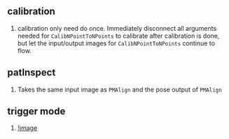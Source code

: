 [//]: # (#visionPro)

## calibration
1. calibration only need do once. Immediately disconnect all arguments needed for `CalibNPointToNPoints` to calibrate after calibration is done, but let the input/output images for `CalibNPointToNPoints` continue to flow.

## patInspect
1. Takes the same input image as `PMAlign` and the pose output of `PMAlign`

## trigger mode
1. [!image](images/visionPro_triggerMode.png)